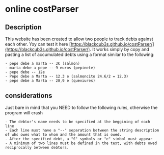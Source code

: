# online costParser
   

## Description

This website has been created to allow two people to track debts against each other. Yoy can test it here [https://blackcub3s.github.io/costParser/](https://blackcub3s.github.io/costParser/). It works simply by copy and pasting a list of accumulated debts using a format similar to the following:

    - pepe debe a marta -- 3€ (salmon)
    - marta debe a pepe -- 9 euros (pepinete)
    - pepe debe -- 12e
    - Pepe debe a Marta -- 12.3 e (salmoncito 24.6/2 = 12.3)
    - pepe debe a Marta -- 20,9 e (queviures)

## considerations

Just bare in mind that you NEED to follow the following rules, otherwise the program will crash

    - The debtor's name needs to be specified at the beggining of each line
    - Each line must have a "--" separation between the string description of who owes what to whom and the amount that is owed.
    - After the specified debt, a "€" symbols or "e" simbol must appear     
    - A minimum of two lines must be defined in the text, with debts owed reciprocally between debtors.